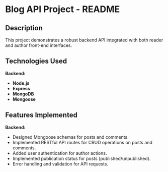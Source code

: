 # Blog API Project - README

## Description
This project demonstrates a robust backend API integrated with both reader and author front-end interfaces.

## Technologies Used

**Backend:**
- **Node.js**
- **Express**
- **MongoDB**
- **Mongoose**

## Features Implemented

**Backend:**
- Designed Mongoose schemas for posts and comments.
- Implemented RESTful API routes for CRUD operations on posts and comments.
- Added user authentication for author actions.
- Implemented publication status for posts (published/unpublished).
- Error handling and validation for API requests.

